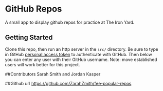 

# GitHub Repos

A small app to display github repos for practice at The Iron Yard.

## Getting Started

Clone this repo, then run an http server in the `src/` directory. Be sure to type in GitHub [personal access token](https://github.com/settings/tokens) to authenticate with GitHub. Then below you can enter any user with their GitHub username. Note: move established users will work better for this project.

##Contributors
Sarah Smith and Jordan Kasper

##Github url
https://github.com/ZarahZmith/fee-popular-repos
